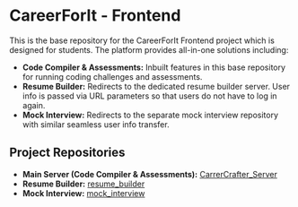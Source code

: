 # CareerForIt - Frontend

This is the base repository for the CareerForIt Frontend project which is designed for students. The platform provides all-in-one solutions including:

- **Code Compiler & Assessments:** Inbuilt features in this base repository for running coding challenges and assessments.
- **Resume Builder:** Redirects to the dedicated resume builder server. User info is passed via URL parameters so that users do not have to log in again.
- **Mock Interview:** Redirects to the separate mock interview repository with similar seamless user info transfer.
  
## Project Repositories

- **Main Server (Code Compiler & Assessments):** [CarrerCrafter_Server](https://github.com/bkkurandwad/CarrerCrafter_Server)
- **Resume Builder:** [resume_builder](https://github.com/bkkurandwad/resume_builder)
- **Mock Interview:** [mock_interview](https://github.com/bkkurandwad/mock_interview)

<!-- ...existing footer or additional content if needed... -->
